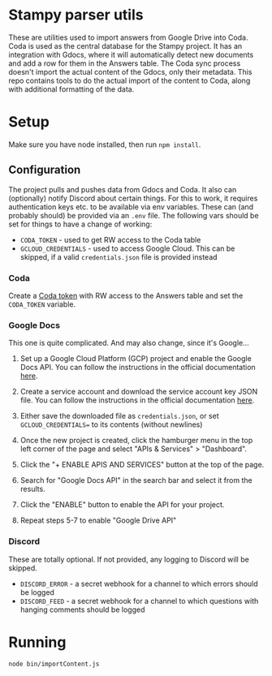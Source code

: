 # Stampy parser utils

These are utilities used to import answers from Google Drive into Coda.
Coda is used as the central database for the Stampy project. It has an integration with Gdocs, where
it will automatically detect new documents and add a row for them in the Answers table. The Coda sync
process doesn't import the actual content of the Gdocs, only their metadata. This repo contains tools
to do the actual import of the content to Coda, along with additional formatting of the data.

# Setup

Make sure you have node installed, then run `npm install`.

## Configuration

The project pulls and pushes data from Gdocs and Coda. It also can (optionally) notify Discord about certain
things. For this to work, it requires authentication keys etc. to be available via env variables. These can
(and probably should) be provided via an `.env` file. The following vars should be set for things to have a
change of working:

- `CODA_TOKEN` - used to get RW access to the Coda table
- `GCLOUD_CREDENTIALS` - used to access Google Cloud. This can be skipped, if a valid `credentials.json` file is provided instead

### Coda

Create a [Coda token](https://coda.io/account) with RW access to the Answers table and set the `CODA_TOKEN` variable.

### Google Docs

This one is quite complicated. And may also change, since it's Google...

1. Set up a Google Cloud Platform (GCP) project and enable the Google Docs API. You can follow
   the instructions in the official documentation [here](https://developers.google.com/docs/api/quickstart/nodejs#step_1_turn_on_the).

2. Create a service account and download the service account key JSON file. You can follow the instructions in the official documentation [here](https://developers.google.com/docs/api/quickstart/nodejs#step_2_create_a_project_and_enable_the_api).

3. Either save the downloaded file as `credentials.json`, or set `GCLOUD_CREDENTIALS=` to its contents (without newlines)

4. Once the new project is created, click the hamburger menu in the top left corner of the page and select "APIs & Services" > "Dashboard".

5. Click the "+ ENABLE APIS AND SERVICES" button at the top of the page.

6. Search for "Google Docs API" in the search bar and select it from the results.

7. Click the "ENABLE" button to enable the API for your project.

8. Repeat steps 5-7 to enable "Google Drive API"

### Discord

These are totally optional. If not provided, any logging to Discord will be skipped.

- `DISCORD_ERROR` - a secret webhook for a channel to which errors should be logged
- `DISCORD_FEED` - a secret webhook for a channel to which questions with hanging comments should be logged

# Running

`node bin/importContent.js`
